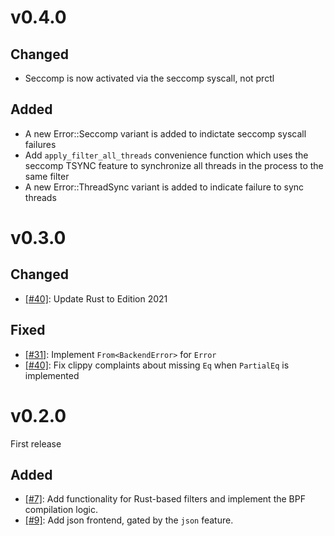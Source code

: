 # v0.4.0

## Changed
- Seccomp is now activated via the seccomp syscall, not prctl

## Added
- A new Error::Seccomp variant is added to indictate seccomp syscall failures
- Add `apply_filter_all_threads` convenience function which uses the seccomp
  TSYNC feature to synchronize all threads in the process to the same filter
- A new Error::ThreadSync variant is added to indicate failure to sync threads

# v0.3.0

## Changed
- [[#40]](https://github.com/rust-vmm/seccompiler/pull/40): Update Rust
  to Edition 2021

## Fixed

- [[#31]](https://github.com/rust-vmm/seccompiler/issues/31): Implement
  `From<BackendError>` for `Error`
- [[#40]](https://github.com/rust-vmm/seccompiler/pull/40): Fix clippy
  complaints about missing `Eq` when `PartialEq` is implemented

# v0.2.0

First release

## Added

- [[#7]](https://github.com/rust-vmm/seccompiler/pull/7): Add functionality for
  Rust-based filters and implement the BPF compilation logic.
- [[#9]](https://github.com/rust-vmm/seccompiler/pull/9): Add json frontend,
  gated by the `json` feature.
